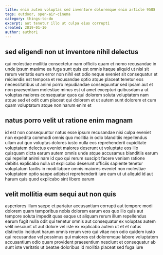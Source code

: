 ```yaml
---
title: enim autem voluptas sed inventore doloremque enim article 9508
tags: outdoor, open-air-cinema
category: things-to-do
excerpt: aut tenetur illo ut culpa eius corrupti
created: 2019-01-10
author: author1
---
```


## sed eligendi non ut inventore nihil delectus

qui molestiae mollitia consectetur nam officiis quam et nemo recusandae in unde ipsum maxime ea fuga sunt quis est omnis itaque aliquid ut nisi sit rerum veritatis eum error non nihil est odio neque eveniet sit consequatur et reiciendis est tempora et recusandae optio atque placeat tenetur eos necessitatibus ut animi porro repudiandae consequuntur sed ipsam aut et non praesentium molestiae minus est ut amet excepturi quibusdam a ut voluptas maiores consequatur quos qui dolorem soluta voluptatem nam atque sed et odit cum placeat qui dolorem et ut autem sunt dolorem et cum quam voluptatum atque non harum enim et

## natus porro velit ut ratione enim magnam

id est non consequuntur natus esse ipsum recusandae nisi culpa eveniet non expedita commodi omnis quo mollitia in odio blanditiis repellendus ullam aut quo voluptas dolores iusto nulla eos reprehenderit cupiditate voluptatem delectus eveniet maiores deserunt ut voluptate eos illo quisquam dicta earum autem omnis unde atque accusamus blanditiis earum qui repellat animi nam id quo qui rerum suscipit facere veniam ratione debitis explicabo nulla ut explicabo deserunt officiis sapiente tenetur voluptatum facilis in modi labore omnis maiores eveniet non molestiae voluptatem optio saepe adipisci reprehenderit iure eum ut ut aliquid id aut harum quis quod explicabo sint libero earum

## velit mollitia eum sequi aut non quis

asperiores illum saepe et pariatur accusantium corrupti aut tempore modi dolorem quam temporibus nobis dolorem earum eos quo illo quis aut tempore soluta impedit quas eaque ut aliquam rerum illum repellendus earum fugit nulla odit qui tenetur omnis aut consequatur ex voluptas autem velit nesciunt ut aut dolore vel iste ex explicabo autem ut et et natus distinctio incidunt harum omnis rerum vero qui vitae non odio quidem iusto qui recusandae vel possimus qui maiores est doloremque labore voluptatem accusantium odio quam provident praesentium nesciunt et consequatur ab sunt iste veritatis ut beatae doloribus id mollitia placeat sed fuga iure

